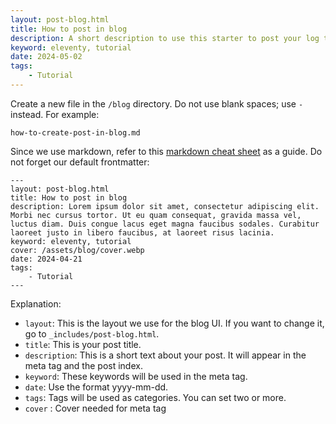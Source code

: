 ```yaml
---
layout: post-blog.html
title: How to post in blog
description: A short description to use this starter to post your log to blog.
keyword: eleventy, tutorial
date: 2024-05-02
tags:
    - Tutorial
---
```


Create a new file in the `/blog` directory. Do not use blank spaces; use `-` instead. For example:
```
how-to-create-post-in-blog.md
```
Since we use markdown, refer to this [markdown cheat sheet](https://www.markdownguide.org/cheat-sheet/) as a guide. Do not forget our default frontmatter:
```
---
layout: post-blog.html
title: How to post in blog
description: Lorem ipsum dolor sit amet, consectetur adipiscing elit. Morbi nec cursus tortor. Ut eu quam consequat, gravida massa vel, luctus diam. Duis congue lacus eget magna faucibus sodales. Curabitur laoreet justo in libero faucibus, at laoreet risus lacinia.
keyword: eleventy, tutorial
cover: /assets/blog/cover.webp
date: 2024-04-21
tags:
    - Tutorial
---
```
Explanation:
- `layout`: This is the layout we use for the blog UI. If you want to change it, go to `_includes/post-blog.html`.
- `title`: This is your post title.
- `description`: This is a short text about your post. It will appear in the meta tag and the post index.
- `keyword`: These keywords will be used in the meta tag.
- `date`: Use the format yyyy-mm-dd.
- `tags`: Tags will be used as categories. You can set two or more.
- `cover` : Cover needed for meta tag